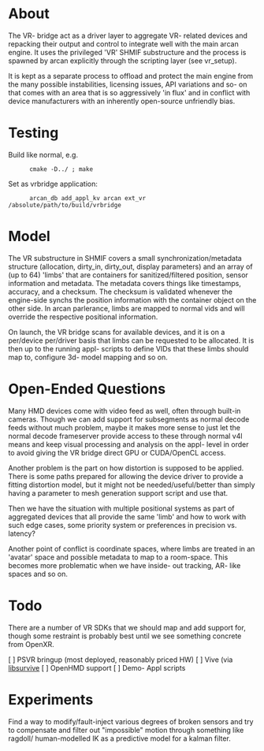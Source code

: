 # About

The VR- bridge act as a driver layer to aggregate VR- related devices and
repacking their output and control to integrate well with the main arcan
engine. It uses the privileged 'VR' SHMIF substructure and the process is
spawned by arcan explicitly through the scripting layer (see vr\_setup).

It is kept as a separate process to offload and protect the main engine from
the many possible instabilities, licensing issues, API variations and so- on
that comes with an area that is so aggressively 'in flux' and in conflict with
device manufacturers with an inherently open-source unfriendly bias.

# Testing

Build like normal, e.g.

          cmake -D../ ; make

Set as vrbridge application:

          arcan_db add_appl_kv arcan ext_vr /absolute/path/to/build/vrbridge

# Model

The VR substructure in SHMIF covers a small synchronization/metadata structure
(allocation, dirty\_in, dirty\_out, display parameters) and an array of (up to
64) 'limbs' that are containers for sanitized/filtered position, sensor
information and metadata. The metadata covers things like timestamps, accuracy,
and a checksum. The checksum is validated whenever the engine-side synchs the
position information with the container object on the other side. In arcan
parlerance, limbs are mapped to normal vids and will override the respective
positional information.

On launch, the VR bridge scans for available devices, and it is on a per/device
per/driver basis that limbs can be requested to be allocated. It is then up to
the running appl- scripts to define VIDs that these limbs should map to,
configure 3d- model mapping and so on.

# Open-Ended Questions

Many HMD devices come with video feed as well, often through built-in cameras.
Though we can add support for subsegments as normal decode feeds without much
problem, maybe it makes more sense to just let the normal decode frameserver
provide access to these through normal v4l means and keep visual processing
and analysis on the appl- level in order to avoid giving the VR bridge direct
GPU or CUDA/OpenCL access.

Another problem is the part on how distortion is supposed to be applied. There
is some paths prepared for allowing the device driver to provide a fitting
distortion model, but it might not be needed/useful/better than simply having
a parameter to mesh generation support script and use that.

Then we have the situation with multiple positional systems as part of
aggregated devices that all provide the same 'limb' and how to work with
such edge cases, some priority system or preferences in precision vs. latency?

Another point of conflict is coordinate spaces, where limbs are treated in an
'avatar' space and possible metadata to map to a room-space. This becomes more
problematic when we have inside- out tracking, AR- like spaces and so on.

# Todo

There are a number of VR SDKs that we should map and add support for, though
some restraint is probably best until we see something concrete from OpenXR.

[ ] PSVR bringup (most deployed, reasonably priced HW)
[ ] Vive (via [libsurvive](https://github.com/cnlohr/libsurvive)
[ ] OpenHMD support
[ ] Demo- Appl scripts

# Experiments

Find a way to modify/fault-inject various degrees of broken sensors and try to
compensate and filter out "impossible" motion through something like ragdoll/
human-modelled IK as a predictive model for a kalman filter.
